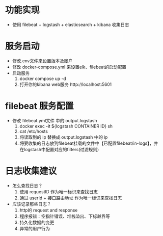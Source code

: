 # 功能实现
* 使用 filebeat + logstash + elasticsearch + kibana 收集日志

# 服务启动
* 修改.env文件来设置版本及账户
* 修改 docker-compose.yml 来设置elk、filebeat的启动配置 
* 启动服务
    1. docker compose up  -d
    1. 打开你的kibana web服务 http://localhost:5601
    
# filebeat 服务配置
* 修改 filebeat.yml文件 中的 output.logstash
    1. docker exec -it ${logstash CONTAINER ID} sh
    1. cat /etc/hosts
    1. 将读取到的 ip 替换成 output.logstash 中的 ip
    1. 将要收集的日志放到filebeat挂载的文件中【已配置filebeat/in-logs】，并在logstash中配置对应的filters(过滤规则)
  

# 日志收集建议
* 怎么查找日志？
  1. 使用 requestID 作为唯一标识来查找日志
  2. 通过 userId + 接口路由地址 作为唯一标识来查找日志
* 应该记录那些日志？
  1. http的 request and response
  2. 程序报错：空指针错误、堆栈溢出、下标越界等
  3. 持久化数据的变更
  4. 异常的用户行为